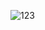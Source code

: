 
![123](https://github.com/demkodim/Sport-App-Projektarbeit-/assets/111420437/9c3729e2-0b22-45ec-b23e-432c3274e826)
